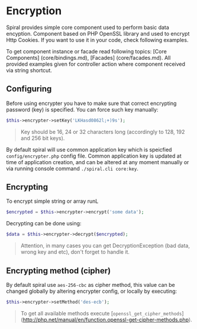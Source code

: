 # Encryption
Spiral provides simple core component used to perform basic data encyption. Component based 
on PHP OpenSSL library and used to encrypt Http Cookies. If you want to use it in your code,
check following examples.

To get component instance or facade read following topics: [Core Components] (core/bindings.md), 
[Facades] (core/facades.md). All provided examples given for controller action where component
received via string shortcut.

## Configuring
Before using encrypter you have to make sure that correct encrypting password (key) is specified. 
You can force such key manually:
```php
$this->encrypter->setKey('LKHasd0862l;+)9s');
```
> Key should be 16, 24 or 32 characters long (accordingly to 128, 192 and 256 bit keys).

By default spiral will use common application key which is speicfied `config/encrypter.php` config file. 
Common application key is updated at time of application creation, and can be altered at any moment
manually or via running console command `./spiral.cli core:key`.

## Encrypting
To encrypt simple string or array runL
```php
$encrypted = $this->encrypter->encrypt('some data');
```
Decrypting can be done using:
```php
$data = $this->encrypter->decrypt($encrypted);
```

> Attention, in many cases you can get DecryptionException (bad data, wrong key and etc), don't forget to handle it.

## Encrypting method (cipher)
By default spiral use `aes-256-cbc` as cipher method, this value can be changed globally by altering encrypter config, 
or locally by executing:
```php
$this->encrypter->setMethod('des-ecb');
```
> To get all available methods execute [`openssl_get_cipher_methods`] (http://php.net/manual/en/function.openssl-get-cipher-methods.php).
